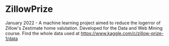 # ZillowPrize
 January 2022 - A machine learning project aimed to reduce the logerror of Zillow's Zestimate home valutation. Developed for the Data and Web Mining course.
 Find the whole data used at https://www.kaggle.com/c/zillow-prize-1/data

